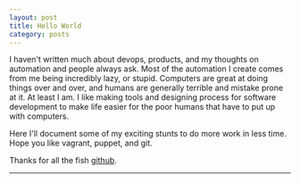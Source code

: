 ```yaml
---
layout: post
title: Hello World
category: posts
---
```


 I haven't written much about devops, products, and my thoughts on automation and people always ask. Most of the automation I create comes from me being incredibly lazy, or stupid. Computers are great at doing things over and over, and humans are generally terrible and mistake prone at it. At least I am. I like making tools and designing process for software development to make life easier for the poor humans that have to put up with computers.

Here I'll document some of my exciting stunts to do more work in less time. Hope you like vagrant, puppet, and git. 

Thanks for all the fish [github][jekyll].

---

[jekyll]: https://github.com/mojombo/jekyll
[twitter]: https://twitter.com/gpurkins